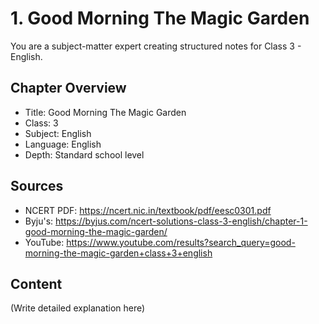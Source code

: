 # 1. Good Morning The Magic Garden

You are a subject-matter expert creating structured notes for Class 3 - English.

## Chapter Overview
- Title: Good Morning The Magic Garden
- Class: 3
- Subject: English
- Language: English
- Depth: Standard school level

## Sources
- NCERT PDF: https://ncert.nic.in/textbook/pdf/eesc0301.pdf
- Byju's: https://byjus.com/ncert-solutions-class-3-english/chapter-1-good-morning-the-magic-garden/
- YouTube: https://www.youtube.com/results?search_query=good-morning-the-magic-garden+class+3+english

## Content
(Write detailed explanation here)
